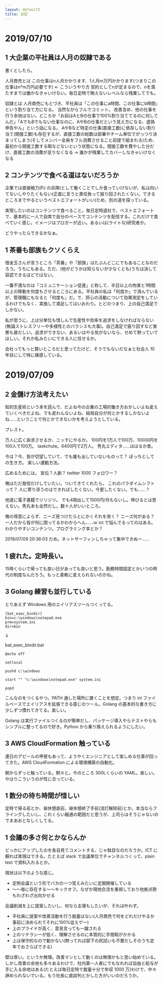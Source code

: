 ```yaml
---
layout: default2
title: 日記
---
```


# 2019/07/10

## 1 大企業の平社員は人月の奴隷である
書くとしたら。

人月商売とは
この仕事はn人月かかります、1人月m万円かかります(つまりこの仕事はn*m万円必要です) ← こういうやり方
契約としてnが定まるので、nを満たすまでは働かなきゃいけない。毎日定時で賄えないレベルなら残業してでも。

奴隷とは
人月商売にもとづき、平社員は「この仕事にa時間、この仕事にb時間」という割り当て方になる。
当然ながらフルでコミット。
改善含め、他の仕事を行う余地はない。どころか「お前はAとBの仕事で100%割り当ててるのに何してんだ」「AでもBでもない仕事なのに、AやBの仕事だという見え方になる、虚偽申告やん」という話になる。
AやBなど特定の仕事(直接工数)に依存しない割り当て(間接工数)も存在するが、直接工数の総数は部署やチーム単位でがっつり決まってしまう(そしてメンバー全員をフル消費させること前提で組まれる)ため、最初から間接工数する暇などないという状態になる。間接工数を費やした分だけ、直接工数の消費が足りなくなる → 誰かが残業してカバーしなきゃいけなくなる

## 2 コンテンツで食べる道はないだろうか
企業では直接戦力(PJ の兵隊)として働くことでしか食っていけないが、私は向いてないしやりたくもない(正直に言うと責任負って振り回されたくない。できるところまでやるというベストエフォートがいい)ため、別の道を探っている。

実現したいのはコンテンツで食べること。毎日定時退社で、ベストエフォートで、基本的に一人で自席で自分のペースでコンテンツを配信する。これだけで食べていく感じ。イメージはブロガーが近い。あるいは(ライトな)研究者か。

どうやったらできるかなぁ。

## 1 茶番も部族もクソくらえ
借金玉さんが言うところ「茶番」や「部族」はたぶんどこにでもあることなのだろう。うちにもある。ただ、(他がどうかは知らないが少なくとも)うちは決して容認できるほどではない。

一番不満なのは「コミュニケーション促進」と称して、半日以上の拘束と1時間以上の移動を何度もさせるところにある。平社員の私は「何度か」で済んでいるが、管理職にもなると「何度も」だ。で、肝心の活動について効果測定をしているわけでもなく、実施して満足してはいおわり。とどのつまり、上の自己満足でしかない。

私が思うに、上は分単位も惜しんで生産性や効率を追求をしなければならない(無論ストレスフリーや多様性とのバランスも大事)。自己満足で振り回すなど害悪も甚だしい。追求ができない、あるいはやる気がないなら、せめて黙っていてほしい。それか私みたいにできる人に任せるか。

会社ってもっと賢いところだと思ってたけど、そうでもないだなぁと社会人 10 年目にして特に痛感している。

# 2019/07/09

## 2 金儲け方法考えたい
知的生産術という本を読んで、だよね今の企業の工場的働き方おかしいよね変えていくべきだよね、でも変わんないよね、結局自分が何とかするしかないよね……ということで何とかできないかを考えようとしている。

ブレスト。

万人に広く訴求させるか、ニッチにやるか。
100円を1万人で100万、10000円を100人で100万。
taskchute。6400円で2万人。
秀丸エディタ……ははるか昔。

今は？今、皆が切望していて、でも誰も出していないものって？
ぼっちとしての生き方。
楽しい運動方法。

広めるためには。
宣伝？人脈？
twitter 1000 フォロワー？

俺はただ発信だけしていたい。ついてきてくれたら。
これのパラダイムシフトって？
人に寄り添うのはできればしたくない。今更したくない。でも……？

地道に電子書籍でジリジリ。
でも4冊出して1000円/月もないし。伸びるとは思えない。秀丸本も全然だし。数十人がいいところ。

俺の得意によらず、ニーズ見つけたらとにかくそれを突く？
ニーズ何がある？
一人だから皆が何に困ってるかわからへん……ｗ
ict で悩んでるってのはある。わかりやすいコンテンツ。プログラミング本とか？

2019/07/09 20:36:03 だめ。ネットサーフィンしちゃって集中できぬー……

## 1 疲れた。定時長い。
15時くらいで帰っても良い日があっても良いと思う。勤務時間固定とかいつの時代の制度なんだろう。もっと柔軟に変えられないのかね。

## 3 Golang 練習も並行している
とりあえず Windows 用のエイリアスツールつくってる。

```
[bat_exec_bindir]
bin=c:\windows\notepad.exe
prm=system.ini
dir=bin
```

↓

bat_exec_bindir.bat

```
@echo off

setlocal

pushd c:\windows

start "" "c:\windows\notepad.exe" system.ini

popd
```

こんなのをつくるやつ。PATH 通した場所に置くことを想定。つまり ini ファイルベースでエイリアスを拡張できる感じのツール。Golang の基本的な書き方に少しずつ慣れてきてる。楽しい。

Golang は実行ファイルつくるのが簡単だし、パッケージ導入やらテストやらもシンプルに整ってるので好き。Python から乗り換えられるようにしたい。

## 3 AWS CloudFormation 触っている
連日のアピールの甲斐もあって、ようやくエンジニアとして楽しめる仕事が回ってきた。AWS CloudFormation による環境構築の自動化。

朝からずっと触っている。黙々と。今のところ 300Lくらいの YAML。楽しい。やはりこういうのが性に合っている。

## 1 数分の待ち時間が惜しい
定時で帰る前とか、昼休憩直前、昼休憩終了手前(消灯解除前)とか。本当ならフライングしたいし、これくらい融通の範囲だと思うが、上司らはそうじゃないのでまあおとなしくしてる。

## 1 会議の多さ何とかならんか
どっかにアップしたのを各自見てコメントする、じゃ駄目なのだろうか。ICT に頼れば実現はできる。たとえば slack で会議単位でチャンネルつくって、plain text で資料入れるとか。

現状は以下のような感じ。

- 定例会議という形でバカの一つ覚えみたいに定期開催している
- ～～毎に存在する～～キックオフ。なぜか現地合流を重視しており他拠点勢もわざわざ出向かせる

会議削減を上に提案したいし、何なら主導もしたいが、それは叶わず。

- 平社員に提案や改善活動を行う裁量はない(人月商売で何をどれだけやるか事前に決められてそれに100%従えゲー)
- 上のプライドが高く、意見言っても一蹴される
- 上のリテラシーが低く、理解させるのに本質的に手間暇がかかる
- 上は保守的なので動かない(黙ってれば部下の尻拭いも不要だしそのうち定年でおさらばできる)

壁は厚い。というか無理。改善マンとして動くのは無理かもと思い始めている。しかし改善の余地も多々あるわけで、社内第一人者にでもなれれば自由と給与が手に入る余地はある(たとえば毎日定時で裁量十分で年収 1000 万)わけで、中々諦められないでいる。もう社長に直談判とかした方がいいのだろうか。
